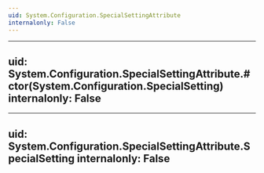 ```yaml
---
uid: System.Configuration.SpecialSettingAttribute
internalonly: False
---
```


---
uid: System.Configuration.SpecialSettingAttribute.#ctor(System.Configuration.SpecialSetting)
internalonly: False
---

---
uid: System.Configuration.SpecialSettingAttribute.SpecialSetting
internalonly: False
---
